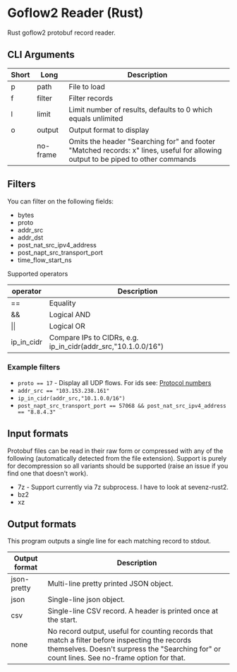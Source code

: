 # Goflow2 Reader (Rust)

Rust goflow2 protobuf record reader.


## CLI Arguments


| Short | Long | Description |
| ----- | ---- | ----------- |
| p | path | File to load |
| f | filter | Filter records |
| l | limit | Limit number of results, defaults to 0 which equals unlimited |
| o | output | Output format to display |
| <none> | no-frame | Omits the header "Searching for" and footer "Matched records: x" lines, useful for allowing output to be piped to other commands |

## Filters

You can filter on the following fields:
* bytes
* proto
* addr_src
* addr_dst
* post_nat_src_ipv4_address
* post_napt_src_transport_port
* time_flow_start_ns

Supported operators

| operator | Description |
| -------- | ----------- |
| == | Equality |
| && | Logical AND |
| &#124;&#124; | Logical OR |
| ip_in_cidr | Compare IPs to CIDRs, e.g. ip_in_cidr(addr_src,"10.1.0.0/16") |

### Example filters

* `proto == 17` - Display all UDP flows. For ids see: [Protocol numbers](https://en.wikipedia.org/wiki/List_of_IP_protocol_numbers)
* `addr_src == "103.153.238.161"`
* `ip_in_cidr(addr_src,"10.1.0.0/16")`
* `post_napt_src_transport_port == 57068 && post_nat_src_ipv4_address == "8.8.4.3"`

## Input formats

Protobuf files can be read in their raw form or compressed with any of the following (automatically detected from the file extension). Support is purely for decompression so all variants should be supported (raise an issue if you find one that doesn't work).

* 7z - Support currently via 7z subprocess. I have to look at sevenz-rust2.
* bz2
* xz

## Output formats

This program outputs a single line for each matching record to stdout.

| Output format | Description |
| ------------- | ----------- |
| json-pretty | Multi-line pretty printed JSON object. |
| json | Single-line json object. |
| csv | Single-line CSV record. A header is printed once at the start. |
| none | No record output, useful for counting records that match a filter before inspecting the records themselves. Doesn't surpress the "Searching for" or count lines. See no-frame option for that. |
